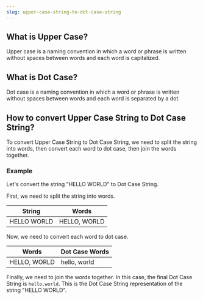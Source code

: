 ```yaml
---
slug: upper-case-string-to-dot-case-string
---
```


## What is Upper Case?

Upper case is a naming convention in which a word or phrase is written without spaces between words and each word is capitalized.

## What is Dot Case?

Dot case is a naming convention in which a word or phrase is written without spaces between words and each word is separated by a dot.

## How to convert Upper Case String to Dot Case String?

To convert Upper Case String to Dot Case String, we need to split the string into words, then convert each word to dot case, then join the words together.

### Example

Let's convert the string "HELLO WORLD" to Dot Case String.

First, we need to split the string into words.

| String      | Words        |
| ----------- | ------------ |
| HELLO WORLD | HELLO, WORLD |

Now, we need to convert each word to dot case.

| Words        | Dot Case Words |
| ------------ | -------------- |
| HELLO, WORLD | hello, world   |

Finally, we need to join the words together. In this case, the final Dot Case String is `hello.world`. This is the Dot Case String representation of the string "HELLO WORLD".
